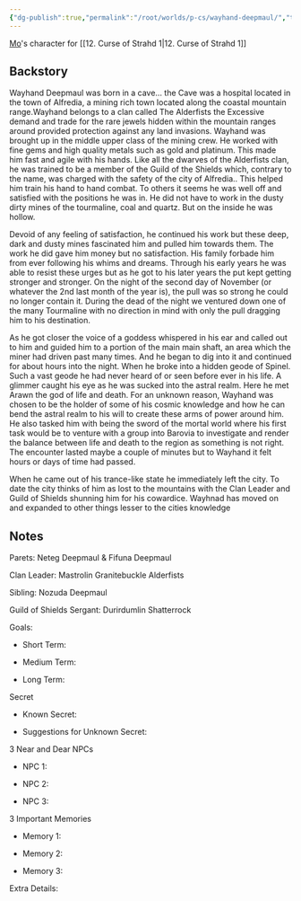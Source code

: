 ```yaml
---
{"dg-publish":true,"permalink":"/root/worlds/p-cs/wayhand-deepmaul/","tags":["Barovia","Balky"]}
---
```


[Mo](Mo.md)'s character for [[12. Curse of Strahd 1\|12. Curse of Strahd 1]] 

## Backstory

Wayhand Deepmaul was born in a cave… the Cave was a hospital located in the town of Alfredia, a mining rich town located along the coastal mountain range.Wayhand belongs to a clan called The Alderfists the Excessive demand and trade for the rare jewels hidden within the mountain ranges around provided protection against any land invasions. Wayhand was brought up in the middle upper class of the mining crew. He worked with fine gems and high quality metals such as gold and platinum. This made him fast and agile with his hands. Like all the dwarves of the Alderfists clan, he was trained to be a member of the Guild of the Shields which, contrary to the name, was charged with the safety of the city of Alfredia.. This helped him train his hand to hand combat. To others it seems he was well off and satisfied with the positions he was in. He did not have to work in the dusty dirty mines of the tourmaline, coal and quartz. But on the inside he was hollow.

Devoid of any feeling of satisfaction, he continued his work but these deep, dark and dusty mines fascinated him and pulled him towards them. The work he did gave him money but no satisfaction. His family forbade him from ever following his whims and dreams. Through his early years he was able to resist these urges but as he got to his later years the put kept getting stronger and stronger. On the night of the second day of November (or whatever the 2nd last month of the year is), the pull was so strong he could no longer contain it. During the dead of the night we ventured down one of the many Tourmaline with no direction in mind with only the pull dragging him to his destination.  

As he got closer the voice of a goddess whispered in his ear and called out to him and guided him to a portion of the main main shaft, an area which the miner had driven past many times. And he began to dig into it and continued for about hours into the night. When he broke into a hidden geode of Spinel. Such a vast geode he had never heard of or seen before ever in his life. A glimmer caught his eye as he was sucked into the astral realm. Here he met Arawn the god of life and death. For an unknown reason, Wayhand was chosen to be the holder of some of his cosmic knowledge and how he can bend the astral realm to his will to create these arms of power around him. He also tasked him with being the sword of the mortal world where his first task would be to venture with a group into Barovia to investigate and render the balance between life and death to the region as something is not right. The encounter lasted maybe a couple of minutes but to Wayhand it felt hours or days of time had passed.  

When he came out of his trance-like state he immediately left the city. To date the city thinks of him as lost to the mountains with the Clan Leader and Guild of Shields shunning him for his cowardice. Wayhnad has moved on and expanded to other things lesser to the cities knowledge

## Notes

Parets: Neteg Deepmaul & Fifuna Deepmaul

Clan Leader: Mastrolin Granitebuckle Alderfists

Sibling: Nozuda Deepmaul

Guild of Shields Sergant: Durirdumlin Shatterrock

Goals:

-   Short Term: 
    
-   Medium Term: 
    
-   Long Term:
    

Secret

-   Known Secret:
    
-   Suggestions for Unknown Secret:
    

3 Near and Dear NPCs

-   NPC 1:
    
-   NPC 2:
    
-   NPC 3:
    

3 Important Memories

-   Memory 1: 
    
-   Memory 2: 
    
-   Memory 3: 
    

  

Extra Details:
